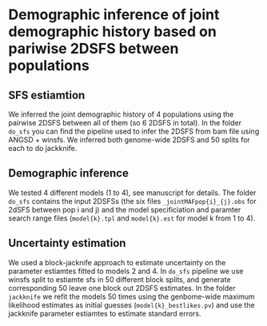 # Demographic inference of joint demographic history based on pariwise 2DSFS between populations


## SFS estiamtion

We inferred the joint demographic history of 4 populations using the pairwise 2DSFS between all of them (so 6 2DSFS in total). In the folder `do_sfs` you can find the pipeline used to infer the 2DSFS from bam file using ANGSD + winsfs. We inferred both genome-wide 2DSFS and 50 splits for each to do jackknife.

## Demographic inference

We tested 4 different models (1 to 4), see manuscript for details. The folder `do_sfs` contains the input 2DSFSs (the six files `_jointMAFpop{i}_{j}.obs` for 2dSFS between pop i and j) and the model specificiation and paramter search range files (`model{k}.tpl` and `model{k}.est` for model k from 1 to 4).

## Uncertainty estimation

We used a block-jacknife approach to estimate uncertainty on the parameter estiamtes fitted to models 2 and 4. In `do_sfs` pipeline we use winsfs split to estiamte sfs in 50 different block splits, and generate corresponding 50 leave one block out 2DSFS estimates. In the folder `jackknife` we refit the models 50 times using the genbome-wide maximum likelihood estimates as initial guesses (`model{k}_bestlikes.pv`) and use the jackknife parameter estiamtes to estimate standard errors.
